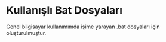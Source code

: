 # Kullanışlı Bat Dosyaları
Genel bilgisayar kullanımımda işime yarayan .bat dosyaları için oluşturulmuştur.
